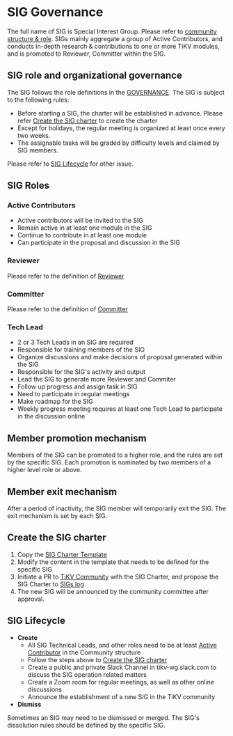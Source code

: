 # SIG Governance

The full name of SIG is Special Interest Group. Please refer to [community structure & role](GOVERNANCE.md#community-membership). SIGs mainly aggregate a group of Active Contributors, and conducts in-depth research & contributions to one or more TiKV modules, and is promoted to Reviewer, Committer within the SIG.

## SIG role and organizational governance

The SIG follows the role definitions in the [GOVERNANCE](/GOVERNACE.md). The SIG is subject to the following rules:

- Before starting a SIG, the charter will be established in advance. Please refer [Create the SIG charter](#Create-the-SIG-charter) to create the charter 
- Except for holidays, the regular meeting is organized at least once every two weeks.
- The assignable tasks will be graded by difficulty levels and claimed by SIG members.

Please refer to [SIG Lifecycle](#sig-lifecycle) for other issue.

## SIG Roles

### Active Contributors

  - Active contributors will be invited to the SIG
  - Remain active in at least one module in the SIG
  - Continue to contribute in at least one module
  - Can participate in the proposal and discussion in the SIG

### Reviewer

  Please refer to the definition of [Reviewer](/community-membership.md#Reviewer)

### Committer

  Please refer to the definition of [Committer](/community-membership.md#committer)

### Tech Lead

  - 2 or 3 Tech Leads in an SIG are required
  - Responsible for training members of the SIG
  - Organize discussions and make decisions of proposal generated within the SIG
  - Responsible for the SIG's activity and output
  - Lead the SIG to generate more Reviewer and Commiter
  - Follow up progress and assign task in SIG
  - Need to participate in regular meetings
  - Make roadmap for the SIG
  - Weekly progress meeting requires at least one Tech Lead to participate in the discussion online

## Member promotion mechanism

Members of the SIG can be promoted to a higher role, and the rules are set by the specific SIG. Each promotion is nominated by two members of a higher level role or above.

## Member exit mechanism

After a period of inactivity, the SIG member will temporarily exit the SIG. The exit mechanism is set by each SIG.

## Create the SIG charter

1. Copy the [SIG Charter Template](SIG-CHARTER-TEMPLATE.md)
2. Modify the content in the template that needs to be defined for the specific SIG
3. Initiate a PR to [TiKV Community](https://github.com/tikv/community) with the SIG Charter, and propose the SIG Charter to [SIGs log](/sig)
4. The new SIG will be announced by the community committee after approval.

## SIG Lifecycle

- **Create**
  - All SIG Technical Leads, and other roles need to be at least [Active Contributor](#active_contributor) in the Community structure
  - Follow the steps above to [Create the SIG charter](#Create-the-SIG-charter) 
  - Create a public and private Slack Channel in tikv-wg.slack.com to discuss the SIG operation related matters
  - Create a Zoom room for regular meetings, as well as other online discussions
  - Announce the establishment of a new SIG in the TiKV community
- **Dismiss**

Sometimes an SIG may need to be dismissed or merged. The SIG's dissolution rules should be defined by the specific SIG.
